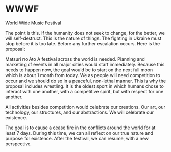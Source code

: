 # WWWF
World Wide Music Festival

The point is this.  If the humanity does not seek to change, for the better, we will self-destruct.  This is the nature of things.  The fighting in Ukraine must stop before it is too late.  Before any further escalation occurs.  Here is the proposal:

Matsuri no Ato
A festival across the world is needed.  Planning and marketing of events in all major cities would start immediately.  Because this needs to happen now, the goal would be to start on the next full moon which is about 1 month from today.  We as people will need competition to occur and we should do so in a peaceful, non-lethal manner.  This is why the proposal includes wrestling.  It is the oldest sport in which humans chose to interact with one another, with a competitive spirit, but with respect for one another.

All activities besides competition would celebrate our creations. Our art, our technology, our structures, and our abstractions.  We will celebrate our existence.  

The goal is to cause a cease fire in the conflicts around the world for at least 7 days.  During this time, we can all reflect on our true nature and purpose for existence.  After the festival, we can resume, with a new perspective.
